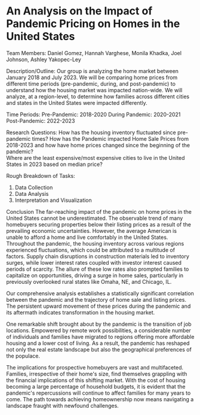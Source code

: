 # An Analysis on the Impact of Pandemic Pricing on Homes in the United States 

Team Members: Daniel Gomez, Hannah Varghese, Monila Khadka, Joel Johnson, Ashley Yakopec-Ley 

Description/Outline: Our group is analyzing the home market between January 2018 and July 2023. We will be comparing home prices from different time periods (pre-pandemic, during, and post-pandemic) to understand how the housing market was impacted nation-wide. We will analyze, at a region-level, to determine how families across different cities and states in the United States were impacted differently. 

Time Periods:
Pre-Pandemic: 2018-2020
During Pandemic: 2020-2021
Post-Pandemic: 2022-2023

Research Questions: 
How has the housing inventory fluctuated since pre-pandemic times? 
How has the Pandemic impacted Home Sale Prices from 2018-2023 and how have home prices changed since the beginning of the pandemic?  
Where are the least expensive/most expensive cities to live in the United States in 2023 based on median price? 

Rough Breakdown of Tasks: 
  1. Data Collection
  2. Data Analysis
  3. Interpretation and Visualization

Conclusion
The far-reaching impact of the pandemic on home prices in the United States cannot be underestimated. The observable trend of many homebuyers securing properties below their listing prices as a result of the prevailing economic uncertainties. However, the average American is unable to afford a home and live comfortably in the United States.
Throughout the pandemic, the housing inventory across various regions experienced fluctuations, which could be attributed to a multitude of factors. Supply chain disruptions in construction materials led to inventory surges, while lower interest rates coupled with investor interest caused periods of scarcity. The allure of these low rates also prompted families to capitalize on opportunities, driving a surge in home sales, particularly in previously overlooked rural states like Omaha, NE, and Chicago, IL.

Our comprehensive analysis establishes a statistically significant correlation between the pandemic and the trajectory of home sale and listing prices. The persistent upward movement of these prices during the pandemic and its aftermath indicates transformation in the housing market. 

One remarkable shift brought about by the pandemic is the transition of job locations. Empowered by remote work possibilities, a considerable number of individuals and families have migrated to regions offering more affordable housing and a lower cost of living. As a result, the pandemic has reshaped not only the real estate landscape but also the geographical preferences of the populace.

The implications for prospective homebuyers are vast and multifaceted. Families, irrespective of their home's size, find themselves grappling with the financial implications of this shifting market. With the cost of housing becoming a large percentage of household budgets, it is evident that the pandemic's repercussions will continue to affect families for many years to come. The path towards achieving homeownership now means navigating a landscape fraught with newfound challenges.
